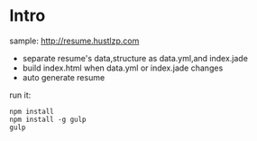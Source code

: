 # Intro

sample: http://resume.hustlzp.com

- separate resume's data,structure as data.yml,and index.jade
- build index.html when data.yml or index.jade changes
- auto generate resume


run it:
```shell
npm install
npm install -g gulp
gulp
```
